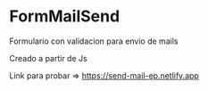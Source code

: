 # FormMailSend
Formulario con validacion para envio de mails 


Creado a partir de Js 

Link para probar => https://send-mail-ep.netlify.app
